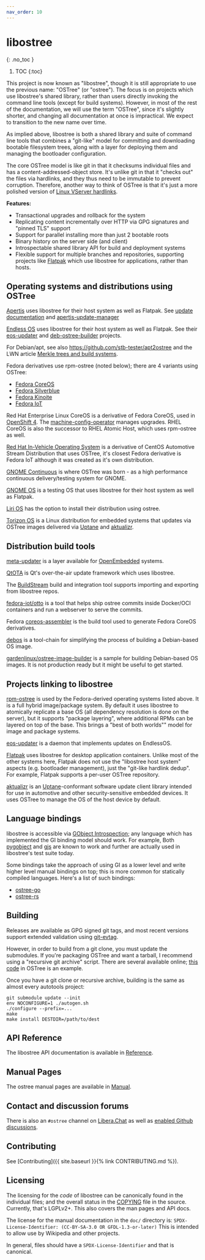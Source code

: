```yaml
---
nav_order: 10
---
```


# libostree
{: .no_toc }

1. TOC
{:toc}

<!-- SPDX-License-Identifier: (CC-BY-SA-3.0 OR GFDL-1.3-or-later) -->

This project is now known as "libostree", though it is still appropriate to use
the previous name: "OSTree" (or "ostree"). The focus is on projects which use
libostree's shared library, rather than users directly invoking the command line
tools (except for build systems). However, in most of the rest of the
documentation, we will use the term "OSTree", since it's slightly shorter, and
changing all documentation at once is impractical. We expect to transition to
the new name over time.

As implied above, libostree is both a shared library and suite of command line
tools that combines a "git-like" model for committing and downloading bootable
filesystem trees, along with a layer for deploying them and managing the
bootloader configuration.

The core OSTree model is like git in that it checksums individual files and has
a content-addressed-object store. It's unlike git in that it "checks out" the
files via hardlinks, and they thus need to be immutable to prevent corruption.
Therefore, another way to think of OSTree is that it's just a more polished
version of
[Linux VServer hardlinks](http://linux-vserver.org/index.php?title=util-vserver:Vhashify&oldid=2285).

**Features:**

 - Transactional upgrades and rollback for the system
 - Replicating content incrementally over HTTP via GPG signatures and "pinned TLS" support
 - Support for parallel installing more than just 2 bootable roots
 - Binary history on the server side (and client)
 - Introspectable shared library API for build and deployment systems
 - Flexible support for multiple branches and repositories, supporting
   projects like [Flatpak](https://github.com/flatpak/flatpak) which
   use libostree for applications, rather than hosts.

## Operating systems and distributions using OSTree

[Apertis](https://www.apertis.org/) uses libostree for their host system as
well as Flatpak. See [update documentation](https://www.apertis.org/guides/ostree/) and
[apertis-update-manager](https://gitlab.apertis.org/pkg/apertis-update-manager)

[Endless OS](https://endlessos.com/) uses libostree for their host system as
well as Flatpak. See
their [eos-updater](https://github.com/endlessm/eos-updater)
and [deb-ostree-builder](https://github.com/dbnicholson/deb-ostree-builder)
projects.

For Debian/apt, see also https://github.com/stb-tester/apt2ostree
and the LWN article [Merkle trees and build systems](https://lwn.net/Articles/821367/).

Fedora derivatives use rpm-ostree (noted below); there are 4 variants using OSTree:

 - [Fedora CoreOS](https://getfedora.org/en/coreos/)
 - [Fedora Silverblue](https://silverblue.fedoraproject.org/)
 - [Fedora Kinoite](https://kinoite.fedoraproject.org/)
 - [Fedora IoT](https://iot.fedoraproject.org/)

Red Hat Enterprise Linux CoreOS is a derivative of Fedora CoreOS, used in [OpenShift 4](https://try.openshift.com/).
The [machine-config-operator](https://github.com/openshift/machine-config-operator/blob/master/docs/OSUpgrades.md)
manages upgrades.  RHEL CoreOS is also the successor to RHEL Atomic Host, which
uses rpm-ostree as well.

[Red Hat In-Vehicle Operating System](https://www.redhat.com/en/blog/new-standard-red-hat-vehicle-operating-system-modern-and-future-vehicles) is a derivative of CentOS Automotive Stream Distribution that uses OSTree, it's closest Fedora derivative is Fedora IoT although it was created as it's own distribution.

[GNOME Continuous](https://wiki.gnome.org/Projects/GnomeContinuous) is
where OSTree was born - as a high performance continuous delivery/testing
system for GNOME.

[GNOME OS](https://os.gnome.org/) is a testing OS that uses libostree for
their host system as well as Flatpak.

[Liri OS](https://liri.io/download/silverblue/) has the option to install
their distribution using ostree.

[Torizon OS](https://developer.toradex.com/torizon/torizoncore/torizoncore-technical-overview/)
is a Linux distribution for embedded systems that updates via OSTree images
delivered via [Uptane](https://uptane.github.io/) and
[aktualizr](https://github.com/uptane/aktualizr/).

## Distribution build tools

[meta-updater](https://github.com/advancedtelematic/meta-updater) is
a layer available for [OpenEmbedded](http://www.openembedded.org/wiki/Main_Page)
systems.

[QtOTA](http://doc.qt.io/QtOTA/) is Qt's over-the-air update framework
which uses libostree.

The [BuildStream](https://gitlab.com/BuildStream/buildstream) build and
integration tool supports importing and exporting from libostree repos.

[fedora-iot/otto](https://github.com/fedora-iot/otto) is a tool that helps
ship ostree commits inside Docker/OCI containers and run a webserver
to serve the commits.

Fedora [coreos-assembler](https://github.com/coreos/coreos-assembler) is
the build tool used to generate Fedora CoreOS derivatives.

[debos](https://github.com/go-debos/debos) is a tool-chain for simplifying the
process of building a Debian-based OS image.

[gardenlinux/ostree-image-builder](https://github.com/gardenlinux/ostree-image-builder)
is a sample for building Debian-based OS images.
It is not production ready but it might be useful to get started.

## Projects linking to libostree

[rpm-ostree](https://github.com/projectatomic/rpm-ostree) is used by the
Fedora-derived operating systems listed above.  It is a full hybrid
image/package system.  By default it uses libostree to atomically replicate a base OS
(all dependency resolution is done on the server), but it supports "package layering", where
additional RPMs can be layered on top of the base.  This brings a "best of both worlds""
model for image and package systems.

[eos-updater](https://github.com/endlessm/eos-updater) is a daemon that implements updates
on EndlessOS.

[Flatpak](https://github.com/flatpak/flatpak) uses libostree for desktop
application containers. Unlike most of the other systems here, Flatpak does not
use the "libostree host system" aspects (e.g. bootloader management), just the
"git-like hardlink dedup". For example, Flatpak supports a per-user OSTree
repository.

[aktualizr](https://github.com/uptane/aktualizr/) is an
[Uptane](https://uptane.github.io/)-conformant software update client library
intended for use in automotive and other security-sensitive embedded devices.
It uses OSTree to manage the OS of the host device by default.

## Language bindings

libostree is accessible via [GObject Introspection](https://gi.readthedocs.io/en/latest/);
any language which has implemented the GI binding model should work.
For example, Both [pygobject](https://pygobject.readthedocs.io/en/latest/)
and [gjs](https://gitlab.gnome.org/GNOME/gjs) are known to work
and further are actually used in libostree's test suite today.

Some bindings take the approach of using GI as a lower level and
write higher level manual bindings on top; this is more common
for statically compiled languages.  Here's a list of such bindings:

 - [ostree-go](https://github.com/ostreedev/ostree-go/)
 - [ostree-rs](./rust-bindings)

## Building

Releases are available as GPG signed git tags, and most recent
versions support extended validation using
[git-evtag](https://github.com/cgwalters/git-evtag).

However, in order to build from a git clone, you must update the
submodules.  If you're packaging OSTree and want a tarball, I
recommend using a "recursive git archive" script.  There are several
available online;
[this code](https://github.com/ostreedev/ostree/blob/main/ci/Makefile.dist-packaging#L18)
in OSTree is an example.

Once you have a git clone or recursive archive, building is the
same as almost every autotools project:

```
git submodule update --init
env NOCONFIGURE=1 ./autogen.sh
./configure --prefix=...
make
make install DESTDIR=/path/to/dest
```

## API Reference

The libostree API documentation is available in [Reference](reference/).

## Manual Pages

The ostree manual pages are available in [Manual](man/).

## Contact and discussion forums

There is also an `#ostree` channel on [Libera.Chat](ircs://irc.libera.chat/ostree) as
well as [enabled Github discussions](https://github.com/ostreedev/ostree/discussions/).

## Contributing

See [Contributing]({{ site.baseurl }}{% link CONTRIBUTING.md %}).

## Licensing

The licensing for the *code* of libostree can be canonically found in the individual files;
and the overall status in the [COPYING](https://github.com/ostreedev/ostree/blob/main/COPYING)
file in the source.  Currently, that's LGPLv2+.  This also covers the man pages and API docs.

The license for the manual documentation in the `doc/` directory is:
`SPDX-License-Identifier: (CC-BY-SA-3.0 OR GFDL-1.3-or-later)`
This is intended to allow use by Wikipedia and other projects.

In general, files should have a `SPDX-License-Identifier` and that is canonical.
